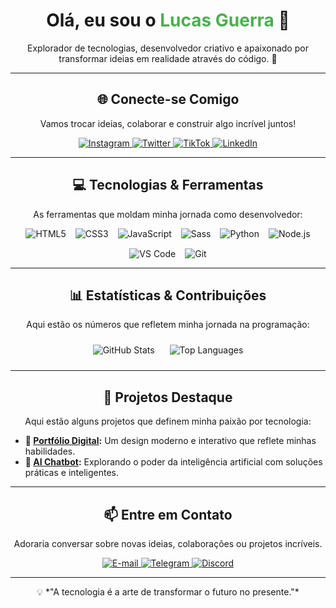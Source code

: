 <h1 align="center">Olá, eu sou o <span style="color: #4caf50;">Lucas Guerra</span> 👋</h1>  
<p align="center">
  Explorador de tecnologias, desenvolvedor criativo e apaixonado por transformar ideias em realidade através do código. 🚀
</p>  

---

<div align="center">
  <h2>🌐 Conecte-se Comigo</h2>
  <p>Vamos trocar ideias, colaborar e construir algo incrível juntos!</p>
  <a href="https://www.instagram.com/eolkazin/" target="_blank">
    <img src="https://img.shields.io/badge/Instagram-E4405F?style=for-the-badge&logo=instagram&logoColor=white" alt="Instagram" />
  </a>
  <a href="https://twitter.com/eolkazin" target="_blank">
    <img src="https://img.shields.io/badge/Twitter-1DA1F2?style=for-the-badge&logo=twitter&logoColor=white" alt="Twitter" />
  </a>
  <a href="https://www.tiktok.com/@eolkazin" target="_blank">
    <img src="https://img.shields.io/badge/TikTok-000000?style=for-the-badge&logo=tiktok&logoColor=white" alt="TikTok" />
  </a>
  <a href="https://www.linkedin.com/in/lucas-guerra-85225826a/" target="_blank">
    <img src="https://img.shields.io/badge/LinkedIn-0077B5?style=for-the-badge&logo=linkedin&logoColor=white" alt="LinkedIn" />
  </a>
</div>  

---

<h2 align="center">💻 Tecnologias & Ferramentas</h2>  
<p align="center">As ferramentas que moldam minha jornada como desenvolvedor:</p>  
<div align="center" style="display: flex; flex-wrap: wrap; justify-content: center; gap: 15px;">
  <img src="https://img.shields.io/badge/HTML5-E34F26?style=for-the-badge&logo=html5&logoColor=white" alt="HTML5" />
  <img src="https://img.shields.io/badge/CSS3-1572B6?style=for-the-badge&logo=css3&logoColor=white" alt="CSS3" />
  <img src="https://img.shields.io/badge/JavaScript-F7DF1E?style=for-the-badge&logo=javascript&logoColor=black" alt="JavaScript" />
  <img src="https://img.shields.io/badge/Sass-CC6699?style=for-the-badge&logo=sass&logoColor=white" alt="Sass" />
  <img src="https://img.shields.io/badge/Python-14354C?style=for-the-badge&logo=python&logoColor=white" alt="Python" />
  <img src="https://img.shields.io/badge/Node.js-339933?style=for-the-badge&logo=nodedotjs&logoColor=white" alt="Node.js" />
  <img src="https://img.shields.io/badge/Visual_Studio_Code-0078D4?style=for-the-badge&logo=visualstudiocode&logoColor=white" alt="VS Code" />
  <img src="https://img.shields.io/badge/Git-F05032?style=for-the-badge&logo=git&logoColor=white" alt="Git" />
</div>  

---

<h2 align="center">📊 Estatísticas & Contribuições</h2>  
<p align="center">
  Aqui estão os números que refletem minha jornada na programação:
</p>  
<div align="center">
  <img src="https://github-readme-stats.vercel.app/api?username=eolkazin&show_icons=true&theme=radical" alt="GitHub Stats" style="margin: 10px;" />
  <img src="https://github-readme-stats.vercel.app/api/top-langs/?username=eolkazin&layout=compact&theme=radical" alt="Top Languages" style="margin: 10px;" />
</div>  

---

<h2 align="center">🚀 Projetos Destaque</h2>  
<p align="center">
  Aqui estão alguns projetos que definem minha paixão por tecnologia:
</p>  
<ul>
  <li><b>📂 <a href="https://github.com/eolkazin/portfolio">Portfólio Digital</a>:</b> Um design moderno e interativo que reflete minhas habilidades.</li>
  <li><b>🤖 <a href="https://github.com/eolkazin/ai-chatbot">AI Chatbot</a>:</b> Explorando o poder da inteligência artificial com soluções práticas e inteligentes.</li>
</ul>  

---

<h2 align="center">📫 Entre em Contato</h2>  
<p align="center">
  Adoraria conversar sobre novas ideias, colaborações ou projetos incríveis.  
</p>  
<div align="center">
  <a href="mailto:lucasgueraa999@gmail.com">
    <img src="https://img.shields.io/badge/Email-D14836?style=for-the-badge&logo=gmail&logoColor=white" alt="E-mail" />
  </a>
  <a href="https://t.me/eolkazin" target="_blank">
    <img src="https://img.shields.io/badge/Telegram-2CA5E0?style=for-the-badge&logo=telegram&logoColor=white" alt="Telegram" />
  </a>
  <a href="https://discordapp.com/users/eolkazin" target="_blank">
    <img src="https://img.shields.io/badge/Discord-7289DA?style=for-the-badge&logo=discord&logoColor=white" alt="Discord" />
  </a>
</div>  

---

<p align="center">
  💡 *"A tecnologia é a arte de transformar o futuro no presente."*  
</p>  
